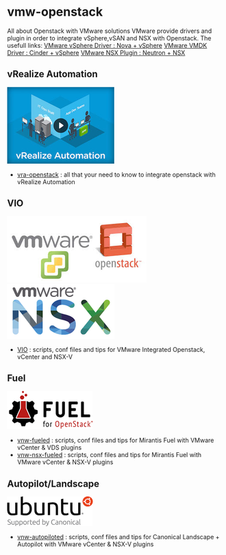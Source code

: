 # vmw-openstack
All about Openstack with VMware solutions
VMware provide drivers and plugin in order to integrate vSphere,vSAN and NSX with Openstack. The usefull links:
[VMware vSphere Driver : Nova + vSphere](http://docs.openstack.org/trunk/config-reference/content/vmware.html)
[VMware VMDK Driver : Cinder + vSphere](http://docs.openstack.org/trunk/config-reference/content/vmware-vmdk-driver.html)
[VMware NSX Plugin : Neutron + NSX](http://docs.openstack.org/trunk/openstack-network/admin/content/nvp_plugin.html)

## vRealize Automation
![VRA](docs/vra.jpg)
- [vra-openstack](vra-openstack/README.md) : all that your need to know to integrate openstack with vRealize Automation

## VIO
![VIO](docs/vmw%2Bopenstack.jpg)
![NSX](docs/nsx.png)
- [VIO](vio/README.md) : scripts, conf files and tips for VMware Integrated Openstack, vCenter and NSX-V

## Fuel
![FUEL](docs/fuel.png)
- [vnw-fueled](vmw-fueled/README.md) : scripts, conf files and tips for Mirantis Fuel with VMware vCenter & VDS plugins
- [vnw-nsx-fueled](vmw-nsx-fueled/README.md) : scripts, conf files and tips for Mirantis Fuel with VMware vCenter & NSX-V plugins

## Autopilot/Landscape
![UBUNTU](docs/ubuntu.png)
- [vnw-autopiloted](vmw-autopiloted/README.md) : scripts, conf files and tips for Canonical Landscape + Autopilot with VMware vCenter & NSX-V plugins


